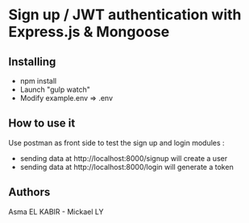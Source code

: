 # Sign up / JWT authentication with Express.js & Mongoose

## Installing

- npm install
- Launch "gulp watch"
- Modify example.env => .env 

## How to use it
Use postman as front side to test the sign up and login modules : 
- sending data at http://localhost:8000/signup will create a user 
- sending data at http://localhost:8000/login will generate a token 

## Authors
Asma EL KABIR - Mickael LY 

